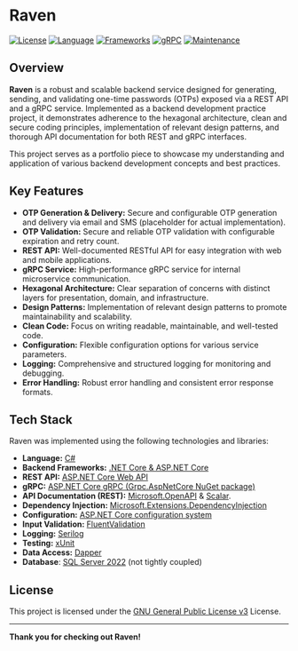 # Raven

[![License](https://img.shields.io/badge/License-GNU_GPL_v3-yellow.svg)](https://www.gnu.org/licenses/gpl-3.0.en.html)
[![Language](https://img.shields.io/badge/Language-C%23-blue.svg)](https://docs.microsoft.com/en-us/dotnet/csharp/)
[![Frameworks](https://img.shields.io/badge/Frameworks-.NET_9.0,_ASP.NET_Core_9.0_-green.svg)](https://dotnet.microsoft.com/download/dotnet-core)
[![gRPC](https://img.shields.io/badge/gRPC-v1.x-lightgrey.svg)](https://grpc.io/)
[![Maintenance](https://img.shields.io/badge/Maintained-Yes-brightgreen.svg)](#maintenance)

## Overview

**Raven** is a robust and scalable backend service designed for generating, sending, and validating one-time passwords (OTPs)
exposed via a REST API and a gRPC service. 
Implemented as a backend development practice project, it demonstrates adherence to the hexagonal architecture, clean and secure
coding principles, implementation of relevant design patterns, and thorough API documentation for both REST and gRPC interfaces.

This project serves as a portfolio piece to showcase my understanding and application of various backend development concepts and 
best practices.

## Key Features

* **OTP Generation & Delivery:** Secure and configurable OTP generation and delivery via email and SMS (placeholder for actual implementation).
* **OTP Validation:** Secure and reliable OTP validation with configurable expiration and retry count.
* **REST API:** Well-documented RESTful API for easy integration with web and mobile applications.
* **gRPC Service:** High-performance gRPC service for internal microservice communication.
* **Hexagonal Architecture:** Clear separation of concerns with distinct layers for presentation, domain, and infrastructure.
* **Design Patterns:** Implementation of relevant design patterns to promote maintainability and scalability.
* **Clean Code:** Focus on writing readable, maintainable, and well-tested code.
* **Configuration:** Flexible configuration options for various service parameters.
* **Logging:** Comprehensive and structured logging for monitoring and debugging.
* **Error Handling:** Robust error handling and consistent error response formats.

## Tech Stack
Raven was implemented using the following technologies and libraries:
* **Language:** [C#](https://docs.microsoft.com/en-us/dotnet/csharp/)
* **Backend Frameworks:** [.NET Core & ASP.NET Core](https://dotnet.microsoft.com/download/dotnet-core)
* **REST API:** [ASP.NET Core Web API](https://learn.microsoft.com/en-us/aspnet/core/web-api/?view=aspnetcore-9.0)
* **gRPC:** [ASP.NET Core gRPC (Grpc.AspNetCore NuGet package)](https://github.com/grpc/grpc-dotnet)
* **API Documentation (REST):** [Microsoft.OpenAPI](https://github.com/microsoft/OpenAPI.NET) & [Scalar](https://github.com/scalar/scalar/blob/main/integrations/aspnetcore/README.md).
* **Dependency Injection:** [Microsoft.Extensions.DependencyInjection](https://learn.microsoft.com/en-us/dotnet/core/extensions/dependency-injection)
* **Configuration:** [ASP.NET Core configuration system](https://learn.microsoft.com/en-us/aspnet/core/fundamentals/configuration/?view=aspnetcore-9.0)
* **Input Validation:** [FluentValidation](https://github.com/FluentValidation/FluentValidation)
* **Logging:** [Serilog](https://serilog.net/)
* **Testing:** [xUnit](https://xunit.net/)
* **Data Access:** [Dapper](https://github.com/DapperLib/Dapper)
* **Database**: [SQL Server 2022](https://www.microsoft.com/en-us/sql-server/sql-server-2022) (not tightly coupled)

## License

This project is licensed under the [GNU General Public License v3](https://opensource.org/license/gpl-3-0) License.

-----

**Thank you for checking out Raven\!**